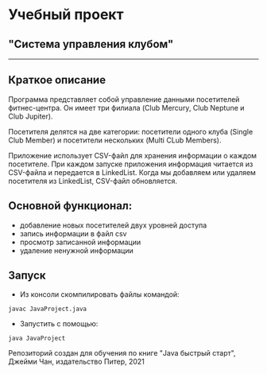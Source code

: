 # Учебный проект 
## "Система управления клубом"

___

## Краткое описание

Программа представляет собой управление данными посетителей
фитнес-центра. Он имеет три филиала (Club Mercury, Club Neptune 
и Club Jupiter).

Посетителя делятся на две категории: посетители одного клуба
(Single Club Member) и посетители нескольких (Multi CLub Members).

Приложение использует CSV-файл для хранения информации о каждом посетителе. При каждом запуске
приложения информация читается из CSV-файла и передается в LinkedList. Когда мы добавляем или удаляем
посетителя из LinkedList, CSV-файл обновляется.

## Основной функционал:
* добавление новых посетителей двух уровней доступа
* запись информации в файл csv
* просмотр записанной информации
* удаление ненужной информации

## Запуск

* Из консоли скомпилировать файлы командой:
```
javac JavaProject.java
```
* Запустить с помощью:
```
java JavaProject
```

Репозиторий создан для обучения по книге
"Java быстрый старт", Джейми Чан, издательство Питер, 2021